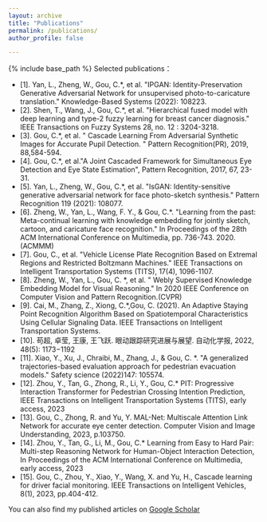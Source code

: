 ```yaml
---
layout: archive
title: "Publications"
permalink: /publications/
author_profile: false

---
```


{% include base_path %}
Selected publications：

* [1].	Yan, L., Zheng, W., Gou, C.*, et al. "IPGAN: Identity-Preservation Generative Adversarial Network for unsupervised photo-to-caricature translation." Knowledge-Based Systems (2022): 108223.  
* [2].	Shen, T., Wang, J., Gou, C.*, et al.  "Hierarchical fused model with deep learning and type-2 fuzzy learning for breast cancer diagnosis." IEEE Transactions on Fuzzy Systems 28, no. 12 : 3204-3218.  
* [3].	Gou, C.*, et al. " Cascade Learning From Adversarial Synthetic Images for Accurate Pupil Detection. " Pattern Recognition(PR), 2019, 88,584-594.  
* [4].	Gou, C.*, et al."A Joint Cascaded Framework for Simultaneous Eye Detection and Eye State Estimation",  Pattern Recognition, 2017, 67, 23-31.  
* [5].	Yan, L., Zheng, W., Gou, C.*, et al. "IsGAN: Identity-sensitive generative adversarial network for face photo-sketch synthesis." Pattern Recognition 119 (2021): 108077.  
* [6].	Zheng, W., Yan, L., Wang, F. Y., & Gou, C.*. "Learning from the past: Meta-continual learning with knowledge embedding for jointly sketch, cartoon, and caricature face recognition." In Proceedings of the 28th ACM International Conference on Multimedia, pp. 736-743. 2020.(ACMMM)
* [7].	Gou, C., et al. "Vehicle License Plate Recognition Based on Extremal Regions and Restricted Boltzmann Machines." IEEE Transactions on Intelligent Transportation Systems (TITS), 17(4), 1096-1107.  
* [8].	Zheng, W., Yan, L., Gou, C. *, et al. " Webly Supervised Knowledge Embedding Model for Visual Reasoning." In 2020 IEEE Conference on Computer Vision and Pattern Recognition.(CVPR)
* [9].  Cai, M., Zhang, Z., Xiong, C.*,Gou, C. (2021). An Adaptive Staying Point Recognition Algorithm Based on Spatiotemporal Characteristics Using Cellular Signaling Data. IEEE Transactions on Intelligent Transportation Systems. 
* [10]. 苟超, 卓莹, 王康, 王飞跃. 眼动跟踪研究进展与展望. 自动化学报, 2022, 48(5): 1173−1192 
* [11]. Xiao, Y., Xu, J., Chraibi, M., Zhang, J., & Gou, C. *. "A generalized trajectories-based evaluation approach for pedestrian evacuation models." Safety science  (2022)147: 105574. 
* [12].	Zhou, Y., Tan, G., Zhong, R., Li, Y., Gou, C.* PIT: Progressive Interaction Transformer for Pedestrian Crossing Intention Prediction, IEEE Transactions on Intelligent Transportation Systems (TITS), early access, 2023 
* [13].	Gou, C., Zhong, R. and Yu, Y. MAL-Net: Multiscale Attention Link Network for accurate eye center detection. Computer Vision and Image Understanding, 2023, p.103750.
* [14].	Zhou, Y., Tan, G., Li, M., Gou, C.*  Learning from Easy to Hard Pair: Multi-step Reasoning Network for Human-Object Interaction Detection, In Proceedings of the  ACM International Conference on Multimedia, early access, 2023 
* [15].	Gou, C., Zhou, Y., Xiao, Y., Wang, X. and Yu, H., Cascade learning for driver facial monitoring. IEEE Transactions on Intelligent Vehicles, 8(1), 2023, pp.404-412. 

You can also find my published articles on [Google Scholar](https://scholar.google.com/citations?user=_0ad79AAAAAJ&hl=en)